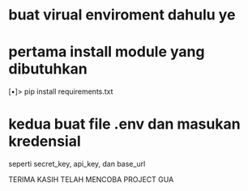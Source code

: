 # buat virual enviroment dahulu ye 
# pertama install module yang dibutuhkan

[•]> pip install requirements.txt

# kedua buat file .env dan masukan kredensial

seperti secret_key, api_key, dan base_url 

TERIMA KASIH TELAH MENCOBA PROJECT GUA 
